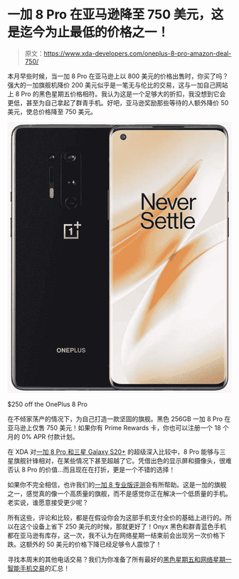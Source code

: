 # 一加 8 Pro 在亚马逊降至 750 美元，这是迄今为止最低的价格之一！

> 原文：<https://www.xda-developers.com/oneplus-8-pro-amazon-deal-750/>

本月早些时候，当一加 8 Pro 在亚马逊上以 800 美元的价格出售时，你买了吗？强大的一加旗舰机降价 200 美元似乎是一笔无与伦比的交易，这与一加自己网站上 8 Pro 的黑色星期五价格相符。我认为这是一个足够大的折扣，我没想到它会更低，甚至为自己拿起了群青手机。好吧，亚马逊奖励那些等待的人额外降价 50 美元，使总价格降至 750 美元。

 <picture>![Get yourself a solid flagship without breaking the bank. The black 256GB OnePlus 8 Pro is only $750 on Amazon! If you have the Prime Rewards card, you can also sign up for an 18-month, 0% APR payment plan.](img/8f5f0f2b14749b478a07eb7256bdc6cb.png)</picture> 

$250 off the OnePlus 8 Pro

在不倾家荡产的情况下，为自己打造一款坚固的旗舰。黑色 256GB 一加 8 Pro 在亚马逊上仅售 750 美元！如果你有 Prime Rewards 卡，你也可以注册一个 18 个月的 0% APR 付款计划。

在 XDA 对[一加 8 Pro 和三星 Galaxy S20+](https://www.xda-developers.com/oneplus-8-pro-vs-samsung-galaxy-s20-plus-review-comparison/) 的超级深入比较中，8 Pro 能够与三星旗舰针锋相对，在某些情况下甚至超越了它。凭借出色的显示屏和摄像头，很难否认 8 Pro 的价值...而且现在在打折，更是一个不错的选择！

如果你不完全相信，也许我们的[一加 8 专业版评测](https://www.xda-developers.com/oneplus-8-pro-review-never-settle-on-hardware/)会有所帮助。这是一加的旗舰之一，感觉真的像一个高质量的旗舰，而不是感觉你正在解决一个低质量的手机。老实说，谁愿意接受更少呢？

所有这些，评论和比较，都是在假设你会为这部手机支付全价的基础上进行的。所以在这个设备上省下 250 美元的时候，那就更好了！Onyx 黑色和群青蓝色手机都在亚马逊有库存，这一次，我不认为在网络星期一结束前会出现另一次价格下跌。这额外的 50 美元的价格下降已经足够令人震惊了！

寻找本周末的其他电话交易？我们为你准备了所有最好的[黑色星期五和网络星期一智能手机交易](https://www.xda-developers.com/black-friday-phone-deals/)的汇总！